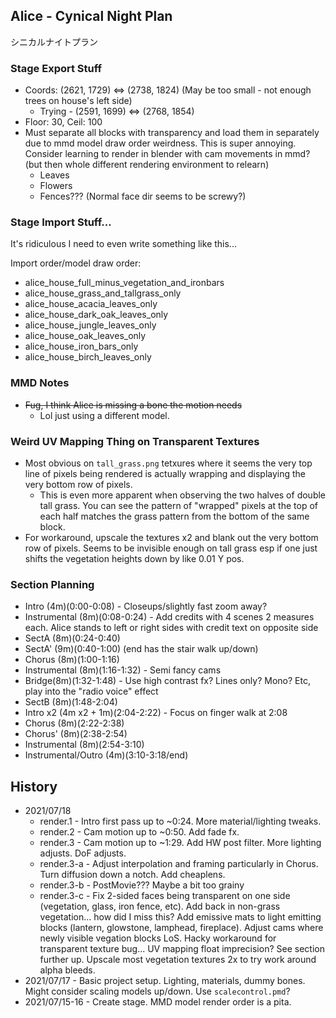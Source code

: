 ## Alice - Cynical Night Plan
シニカルナイトプラン

### Stage Export Stuff
- Coords: (2621, 1729) <=> (2738, 1824) (May be too small - not enough trees on house's left side)
	- Trying - (2591, 1699) <=> (2768, 1854)
- Floor: 30, Ceil: 100
- Must separate all blocks with transparency and load them in separately due to mmd model draw order weirdness. This is super annoying. Consider learning to render in blender with cam movements in mmd? (but then whole different rendering environment to relearn)
	- Leaves
	- Flowers
	- Fences??? (Normal face dir seems to be screwy?)

### Stage Import Stuff...
It's ridiculous I need to even write something like this...

Import order/model draw order:
- alice_house_full_minus_vegetation_and_ironbars
- alice_house_grass_and_tallgrass_only
- alice_house_acacia_leaves_only
- alice_house_dark_oak_leaves_only
- alice_house_jungle_leaves_only
- alice_house_oak_leaves_only
- alice_house_iron_bars_only
- alice_house_birch_leaves_only

### MMD Notes
- ~~Fug, I think Alice is missing a bone the motion needs~~
	- Lol just using a different model.

### Weird UV Mapping Thing on Transparent Textures
- Most obvious on `tall_grass.png` tetxures where it seems the very top line of pixels being rendered is actually wrapping and displaying the very bottom row of pixels.
	- This is even more apparent when observing the two halves of double tall grass. You can see the pattern of "wrapped" pixels at the top of each half matches the grass pattern from the bottom of the same block.
- For workaround, upscale the textures x2 and blank out the very bottom row of pixels. Seems to be invisible enough on tall grass esp if one just shifts the vegetation heights down by like 0.01 Y pos.

### Section Planning
- Intro (4m)(0:00-0:08) - Closeups/slightly fast zoom away?
- Instrumental (8m)(0:08-0:24) - Add credits with 4 scenes 2 measures each. Alice stands to left or right sides with credit text on opposite side
- SectA (8m)(0:24-0:40)
- SectA' (9m)(0:40-1:00) (end has the stair walk up/down)
- Chorus (8m)(1:00-1:16)
- Instrumental (8m)(1:16-1:32) - Semi fancy cams
- Bridge(8m)(1:32-1:48) - Use high contrast fx? Lines only? Mono? Etc, play into the "radio voice" effect
- SectB (8m)(1:48-2:04) 
- Intro x2 (4m x2 + 1m)(2:04-2:22) - Focus on finger walk at 2:08
- Chorus (8m)(2:22-2:38)
- Chorus' (8m)(2:38-2:54)
- Instrumental (8m)(2:54-3:10)
- Instrumental/Outro (4m)(3:10-3:18/end)

## History
- 2021/07/18
	- render.1 - Intro first pass up to ~0:24. More material/lighting tweaks.
	- render.2 - Cam motion up to ~0:50. Add fade fx. 
	- render.3 - Cam motion up to ~1:29. Add HW post filter. More lighting adjusts. DoF adjusts.
	- render.3-a - Adjust interpolation and framing particularly in Chorus. Turn diffusion down a notch. Add cheaplens.
	- render.3-b - PostMovie??? Maybe a bit too grainy
	- render.3-c - Fix 2-sided faces being transparent on one side (vegetation, glass, iron fence, etc). Add back in non-grass vegetation... how did I miss this? Add emissive mats to light emitting blocks (lantern, glowstone, lamphead, fireplace). Adjust cams where newly visible vegation blocks LoS. Hacky workaround for transparent texture bug... UV mapping float imprecision? See section further up. Upscale most vegetation textures 2x to try work around alpha bleeds.
- 2021/07/17 - Basic project setup. Lighting, materials, dummy bones. Might consider scaling models up/down. Use `scalecontrol.pmd`?
- 2021/07/15-16 - Create stage. MMD model render order is a pita.
